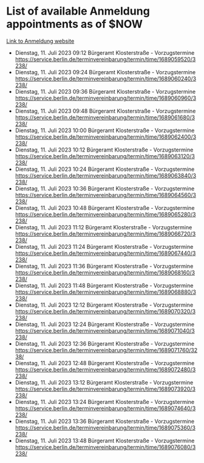 # List of available Anmeldung appointments as of $NOW
[Link to Anmeldung website](https://service.berlin.de/terminvereinbarung/termin/tag.php?termin=1&anliegen[]=120686&dienstleisterlist=122210,122217,327316,122219,327312,122227,327314,122231,327346,122243,327348,122254,122252,329742,122260,329745,122262,329748,122271,327278,122273,327274,122277,327276,330436,122280,327294,122282,327290,122284,327292,122291,327270,122285,327266,122286,327264,122296,327268,150230,329760,122297,327286,122294,327284,122312,329763,122314,329775,122304,327330,122311,327334,122309,327332,317869,122281,327352,122279,329772,122283,122276,327324,122274,327326,122267,329766,122246,327318,122251,327320,122257,327322,122208,327298,122226,327300&herkunft=http%3A%2F%2Fservice.berlin.de%2Fdienstleistung%2F120686%2F)
- Dienstag, 11. Juli 2023 09:12 Bürgeramt Klosterstraße - Vorzugstermine https://service.berlin.de/terminvereinbarung/termin/time/1689059520/3238/
- Dienstag, 11. Juli 2023 09:24 Bürgeramt Klosterstraße - Vorzugstermine https://service.berlin.de/terminvereinbarung/termin/time/1689060240/3238/
- Dienstag, 11. Juli 2023 09:36 Bürgeramt Klosterstraße - Vorzugstermine https://service.berlin.de/terminvereinbarung/termin/time/1689060960/3238/
- Dienstag, 11. Juli 2023 09:48 Bürgeramt Klosterstraße - Vorzugstermine https://service.berlin.de/terminvereinbarung/termin/time/1689061680/3238/
- Dienstag, 11. Juli 2023 10:00 Bürgeramt Klosterstraße - Vorzugstermine https://service.berlin.de/terminvereinbarung/termin/time/1689062400/3238/
- Dienstag, 11. Juli 2023 10:12 Bürgeramt Klosterstraße - Vorzugstermine https://service.berlin.de/terminvereinbarung/termin/time/1689063120/3238/
- Dienstag, 11. Juli 2023 10:24 Bürgeramt Klosterstraße - Vorzugstermine https://service.berlin.de/terminvereinbarung/termin/time/1689063840/3238/
- Dienstag, 11. Juli 2023 10:36 Bürgeramt Klosterstraße - Vorzugstermine https://service.berlin.de/terminvereinbarung/termin/time/1689064560/3238/
- Dienstag, 11. Juli 2023 10:48 Bürgeramt Klosterstraße - Vorzugstermine https://service.berlin.de/terminvereinbarung/termin/time/1689065280/3238/
- Dienstag, 11. Juli 2023 11:12 Bürgeramt Klosterstraße - Vorzugstermine https://service.berlin.de/terminvereinbarung/termin/time/1689066720/3238/
- Dienstag, 11. Juli 2023 11:24 Bürgeramt Klosterstraße - Vorzugstermine https://service.berlin.de/terminvereinbarung/termin/time/1689067440/3238/
- Dienstag, 11. Juli 2023 11:36 Bürgeramt Klosterstraße - Vorzugstermine https://service.berlin.de/terminvereinbarung/termin/time/1689068160/3238/
- Dienstag, 11. Juli 2023 11:48 Bürgeramt Klosterstraße - Vorzugstermine https://service.berlin.de/terminvereinbarung/termin/time/1689068880/3238/
- Dienstag, 11. Juli 2023 12:12 Bürgeramt Klosterstraße - Vorzugstermine https://service.berlin.de/terminvereinbarung/termin/time/1689070320/3238/
- Dienstag, 11. Juli 2023 12:24 Bürgeramt Klosterstraße - Vorzugstermine https://service.berlin.de/terminvereinbarung/termin/time/1689071040/3238/
- Dienstag, 11. Juli 2023 12:36 Bürgeramt Klosterstraße - Vorzugstermine https://service.berlin.de/terminvereinbarung/termin/time/1689071760/3238/
- Dienstag, 11. Juli 2023 12:48 Bürgeramt Klosterstraße - Vorzugstermine https://service.berlin.de/terminvereinbarung/termin/time/1689072480/3238/
- Dienstag, 11. Juli 2023 13:12 Bürgeramt Klosterstraße - Vorzugstermine https://service.berlin.de/terminvereinbarung/termin/time/1689073920/3238/
- Dienstag, 11. Juli 2023 13:24 Bürgeramt Klosterstraße - Vorzugstermine https://service.berlin.de/terminvereinbarung/termin/time/1689074640/3238/
- Dienstag, 11. Juli 2023 13:36 Bürgeramt Klosterstraße - Vorzugstermine https://service.berlin.de/terminvereinbarung/termin/time/1689075360/3238/
- Dienstag, 11. Juli 2023 13:48 Bürgeramt Klosterstraße - Vorzugstermine https://service.berlin.de/terminvereinbarung/termin/time/1689076080/3238/
